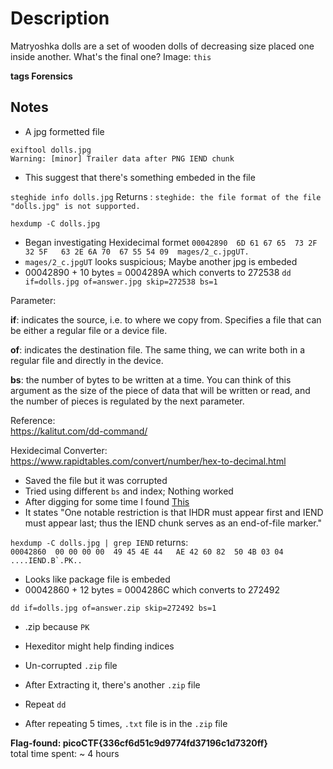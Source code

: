 # Description
Matryoshka dolls are a set of wooden dolls of decreasing size placed one inside another. What's the final one? Image: `this`

**tags Forensics**

## Notes
- A jpg formetted file

`exiftool dolls.jpg `<br>
`Warning: [minor] Trailer data after PNG IEND chunk`
- This suggest that there's something embeded in the file<br>

`steghide info dolls.jpg`
Returns :
`steghide: the file format of the file "dolls.jpg" is not supported.`<br>

`hexdump -C dolls.jpg`
- Began investigating Hexidecimal formet
```00042890  6D 61 67 65  73 2F 32 5F   63 2E 6A 70  67 55 54 09  mages/2_c.jpgUT.```<br>
- `mages/2_c.jpgUT` looks suspicious; Maybe another jpg is embeded
- 00042890 + 10 bytes = 0004289A which converts to 272538
`dd if=dolls.jpg of=answer.jpg skip=272538 bs=1`


Parameter:

**if**: indicates the source, i.e. to where we copy from. Specifies a file that can be either a regular file or a device file.<br>

**of**: indicates the destination file. The same thing, we can write both in a regular file and directly in the device.<br>

**bs**: the number of bytes to be written at a time. You can think of this argument as the size of the piece of data that will be written or read, and the number of pieces is regulated by the next parameter.<br>

Reference:<br>
https://kalitut.com/dd-command/

Hexidecimal Converter:<br>
https://www.rapidtables.com/convert/number/hex-to-decimal.html<br>

- Saved the file but it was corrupted
- Tried using different `bs` and index; Nothing worked
- After digging for some time I found [This](https://www.w3.org/TR/PNG-Structure.html)
- It states "One notable restriction is that IHDR must appear first and IEND must appear last; thus the IEND chunk serves as an end-of-file marker."<br>

`hexdump -C dolls.jpg | grep IEND`
returns:<br>
```00042860  00 00 00 00  49 45 4E 44   AE 42 60 82  50 4B 03 04  ....IEND.B`.PK..```

- Looks like package file is embeded
- 00042860 + 12 bytes = 0004286C which converts to 272492

`dd if=dolls.jpg of=answer.zip skip=272492 bs=1`
- .zip because `PK`<br>
- Hexeditor might help finding indices<br>

- Un-corrupted `.zip` file
- After Extracting it, there's another `.zip` file
- Repeat `dd`
- After repeating 5 times, `.txt` file is in the `.zip` file <br>

**Flag-found: picoCTF{336cf6d51c9d9774fd37196c1d7320ff}**
<br>
total time spent: ~ 4 hours
